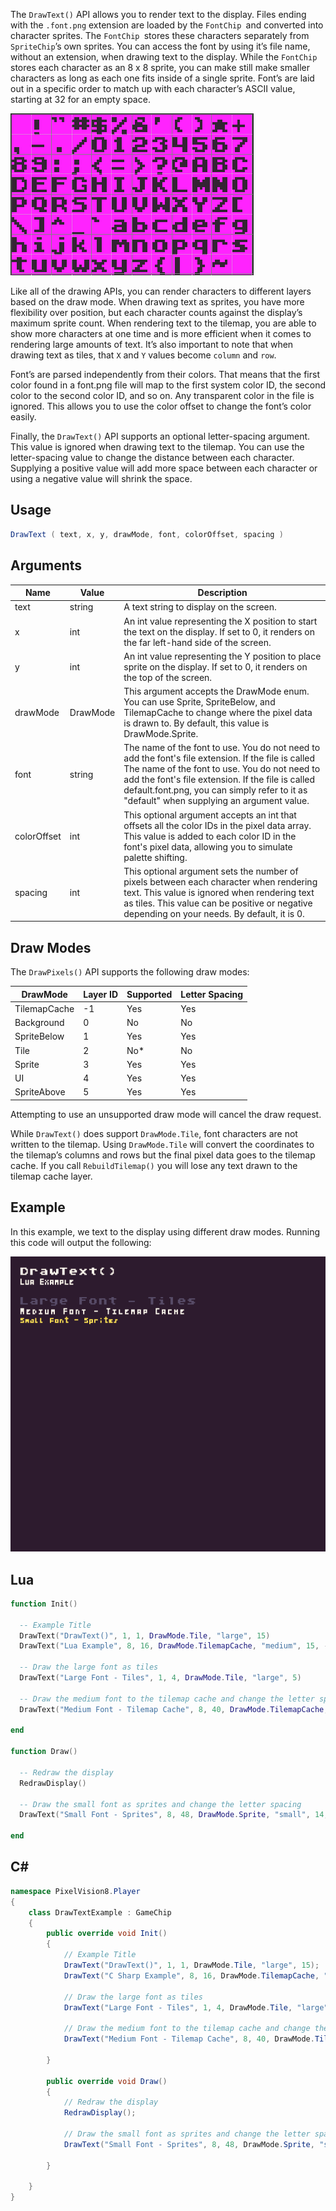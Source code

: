 The `DrawText()` API allows you to render text to the display. Files ending with the `.font.png` extension are loaded by the `FontChip `and converted into character sprites. The `FontChip `stores these characters separately from `SpriteChip`’s own sprites. You can access the font by using it’s file name, without an extension, when drawing text to the display. While the `FontChip` stores each character as an 8 x 8 sprite, you can make still make smaller characters as long as each one fits inside of a single sprite. Font’s are laid out in a specific order to match up with each character’s ASCII value, starting at 32 for an empty space.

![image alt text](images/FontTemplate.png)

Like all of the drawing APIs, you can render characters to different layers based on the draw mode. When drawing text as sprites, you have more flexibility over position, but each character counts against the display’s maximum sprite count. When rendering text to the tilemap, you are able to show more characters at one time and is more efficient when it comes to rendering large amounts of text. It’s also important to note that when drawing text as tiles, that `X` and `Y` values become `column` and `row`.

Font’s are parsed independently from their colors. That means that the first color found in a font.png file will map to the first system color ID, the second color to the second color ID, and so on. Any transparent color in the file is ignored. This allows you to use the color offset to change the font’s color easily. 

Finally, the `DrawText()` API supports an optional letter-spacing argument. This value is ignored when drawing text to the tilemap. You can use the letter-spacing value to change the distance between each character. Supplying a positive value will add more space between each character or using a negative value will shrink the space.

## Usage

```csharp
DrawText ( text, x, y, drawMode, font, colorOffset, spacing )
```

## Arguments

| Name        | Value    | Description                                                                                                                                                                                                                                                                                                  |
|-------------|----------|--------------------------------------------------------------------------------------------------------------------------------------------------------------------------------------------------------------------------------------------------------------------------------------------------------------|
| text        | string   | A text string to display on the screen\.                                                                                                                                                                                                                                                                     |
| x           | int      | An int value representing the X position to start the text on the display\. If set to 0, it renders on the far left\-hand side of the screen\.                                                                                                                                                               |
| y           | int      | An int value representing the Y position to place sprite on the display\. If set to 0, it renders on the top of the screen\.                                                                                                                                                                                 |
| drawMode    | DrawMode | This argument accepts the DrawMode enum\. You can use Sprite, SpriteBelow, and TilemapCache to change where the pixel data is drawn to\. By default, this value is DrawMode\.Sprite\.                                                                                                                        |
| font        | string   | The name of the font to use\. You do not need to add the font's file extension\. If the file is called The name of the font to use\. You do not need to add the font's file extension\. If the file is called default\.font\.png, you can simply refer to it as "default" when supplying an argument value\. |
| colorOffset | int      | This optional argument accepts an int that offsets all the color IDs in the pixel data array\. This value is added to each color ID in the font's pixel data, allowing you to simulate palette shifting\.                                                                                                    |
| spacing     | int      | This optional argument sets the number of pixels between each character when rendering text\. This value is ignored when rendering text as tiles\. This value can be positive or negative depending on your needs\. By default, it is 0\.                                                                    |

## Draw Modes

The `DrawPixels()` API supports the following draw modes:

| DrawMode     | Layer ID | Supported | Letter Spacing |
|--------------|----------|-----------|----------------|
| TilemapCache | \-1      | Yes       | Yes            |
| Background   | 0        | No        | No             |
| SpriteBelow  | 1        | Yes       | Yes            |
| Tile         | 2        | No\*      | No             |
| Sprite       | 3        | Yes       | Yes            |
| UI           | 4        | Yes       | Yes            |
| SpriteAbove  | 5        | Yes       | Yes            |


Attempting to use an unsupported draw mode will cancel the draw request.

While `DrawText()` does support `DrawMode.Tile`, font characters are not written to the tilemap. Using `DrawMode.Tile` will convert the coordinates to the tilemap’s columns and rows but the final pixel data goes to the tilemap cache. If you call `RebuildTilemap()` you will lose any text drawn to the tilemap cache layer.

## Example

In this example, we text to the display using different draw modes. Running this code will output the following:

![image alt text](images/DrawTextOutput.png)

## Lua

```lua
function Init()
  
  -- Example Title
  DrawText("DrawText()", 1, 1, DrawMode.Tile, "large", 15)
  DrawText("Lua Example", 8, 16, DrawMode.TilemapCache, "medium", 15, -4)
  
  -- Draw the large font as tiles
  DrawText("Large Font - Tiles", 1, 4, DrawMode.Tile, "large", 5)

  -- Draw the medium font to the tilemap cache and change the letter spacing
  DrawText("Medium Font - Tilemap Cache", 8, 40, DrawMode.TilemapCache, "medium", 15, -3)

end

function Draw()

  -- Redraw the display
  RedrawDisplay()

  -- Draw the small font as sprites and change the letter spacing
  DrawText("Small Font - Sprites", 8, 48, DrawMode.Sprite, "small", 14, -4)

end
```



## C#

```csharp
namespace PixelVision8.Player
{
    class DrawTextExample : GameChip
    {
        public override void Init()
        {
            // Example Title
            DrawText("DrawText()", 1, 1, DrawMode.Tile, "large", 15);
            DrawText("C Sharp Example", 8, 16, DrawMode.TilemapCache, "medium", 15, -4);
            
            // Draw the large font as tiles
            DrawText("Large Font - Tiles", 1, 4, DrawMode.Tile, "large", 5);

            // Draw the medium font to the tilemap cache and change the letter spacing
            DrawText("Medium Font - Tilemap Cache", 8, 40, DrawMode.TilemapCache, "medium", 15, -3);

        }

        public override void Draw()
        {
            // Redraw the display
            RedrawDisplay();

            // Draw the small font as sprites and change the letter spacing
            DrawText("Small Font - Sprites", 8, 48, DrawMode.Sprite, "small", 14, -4);

        }

    }
}
```
